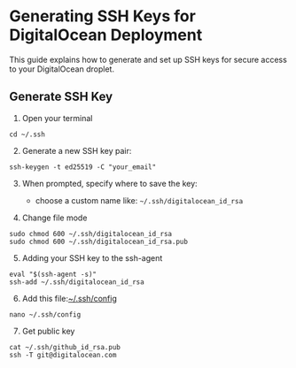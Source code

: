 # Generating SSH Keys for DigitalOcean Deployment

This guide explains how to generate and set up SSH keys for secure access to your DigitalOcean droplet.

## Generate SSH Key
1. Open your terminal 
```
cd ~/.ssh
```
2. Generate a new SSH key pair:   
```
ssh-keygen -t ed25519 -C "your_email"
```
3. When prompted, specify where to save the key:
   - choose a custom name like: `~/.ssh/digitalocean_id_rsa`

4. Change file mode
```
sudo chmod 600 ~/.ssh/digitalocean_id_rsa
sudo chmod 600 ~/.ssh/digitalocean_id_rsa.pub
```
5. Adding your SSH key to the ssh-agent
```
eval "$(ssh-agent -s)"
ssh-add ~/.ssh/digitalocean_id_rsa
```
6. Add this file:[~/.ssh/config](./.ssh/config)
```
nano ~/.ssh/config 
```
7. Get public key
```
cat ~/.ssh/github_id_rsa.pub
ssh -T git@digitalocean.com
```

